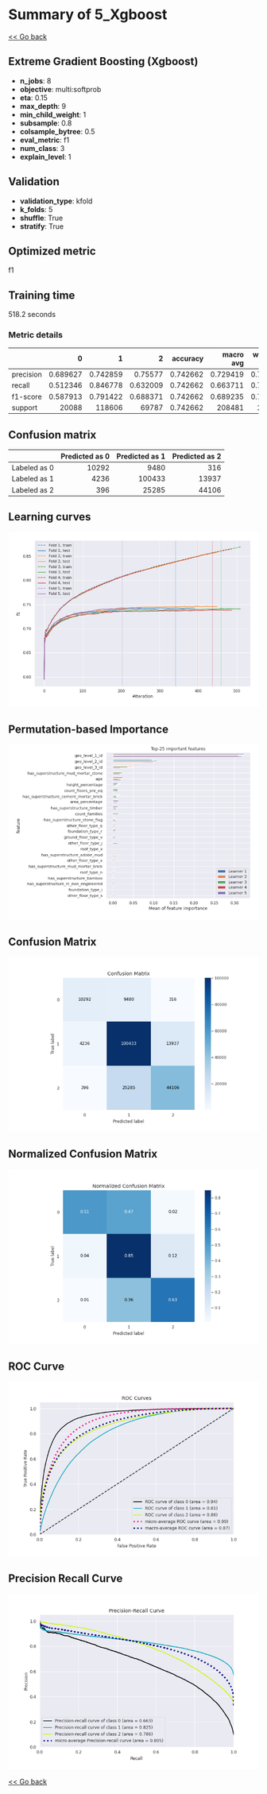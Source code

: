 # Summary of 5_Xgboost

[<< Go back](../README.md)


## Extreme Gradient Boosting (Xgboost)
- **n_jobs**: 8
- **objective**: multi:softprob
- **eta**: 0.15
- **max_depth**: 9
- **min_child_weight**: 1
- **subsample**: 0.8
- **colsample_bytree**: 0.5
- **eval_metric**: f1
- **num_class**: 3
- **explain_level**: 1

## Validation
 - **validation_type**: kfold
 - **k_folds**: 5
 - **shuffle**: True
 - **stratify**: True

## Optimized metric
f1

## Training time

518.2 seconds

### Metric details
|           |            0 |             1 |            2 |   accuracy |     macro avg |   weighted avg |   logloss |
|:----------|-------------:|--------------:|-------------:|-----------:|--------------:|---------------:|----------:|
| precision |     0.689627 |      0.742859 |     0.75577  |   0.742662 |      0.729419 |       0.742052 |  0.583467 |
| recall    |     0.512346 |      0.846778 |     0.632009 |   0.742662 |      0.663711 |       0.742662 |  0.583467 |
| f1-score  |     0.587913 |      0.791422 |     0.688371 |   0.742662 |      0.689235 |       0.737318 |  0.583467 |
| support   | 20088        | 118606        | 69787        |   0.742662 | 208481        |  208481        |  0.583467 |


## Confusion matrix
|              |   Predicted as 0 |   Predicted as 1 |   Predicted as 2 |
|:-------------|-----------------:|-----------------:|-----------------:|
| Labeled as 0 |            10292 |             9480 |              316 |
| Labeled as 1 |             4236 |           100433 |            13937 |
| Labeled as 2 |              396 |            25285 |            44106 |

## Learning curves
![Learning curves](learning_curves.png)

## Permutation-based Importance
![Permutation-based Importance](permutation_importance.png)
## Confusion Matrix

![Confusion Matrix](confusion_matrix.png)


## Normalized Confusion Matrix

![Normalized Confusion Matrix](confusion_matrix_normalized.png)


## ROC Curve

![ROC Curve](roc_curve.png)


## Precision Recall Curve

![Precision Recall Curve](precision_recall_curve.png)



[<< Go back](../README.md)
